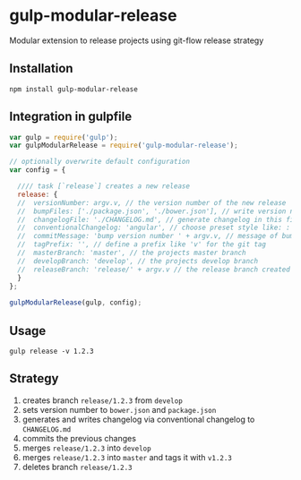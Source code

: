 # gulp-modular-release
Modular extension to release projects using git-flow release strategy

## Installation

```
npm install gulp-modular-release
```

## Integration in gulpfile

```javascript
var gulp = require('gulp');
var gulpModularRelease = require('gulp-modular-release');

// optionally overwrite default configuration
var config = {

  //// task [`release`] creates a new release
  release: {
  //  versionNumber: argv.v, // the version number of the new release
  //  bumpFiles: ['./package.json', './bower.json'], // write version number to these files
  //  changelogFile: './CHANGELOG.md', // generate changelog in this file
  //  conventionalChangelog: 'angular', // choose preset style like: : 'angular', 'atom', 'eslint', 'jscs', 'jshint'
  //  commitMessage: 'bump version number ' + argv.v, // message of bump commit
  //  tagPrefix: '', // define a prefix like 'v' for the git tag
  //  masterBranch: 'master', // the projects master branch
  //  developBranch: 'develop', // the projects develop branch
  //  releaseBranch: 'release/' + argv.v // the release branch created while releasing
  }
};
  
gulpModularRelease(gulp, config);
```

## Usage

```
gulp release -v 1.2.3
```

## Strategy

1. creates branch `release/1.2.3` from `develop`
2. sets version number to `bower.json` and `package.json`
3. generates and writes changelog via conventional changelog to `CHANGELOG.md`
4. commits the previous changes
5. merges `release/1.2.3` into `develop`
6. merges `release/1.2.3` into `master` and tags it with `v1.2.3`
7. deletes branch `release/1.2.3`

